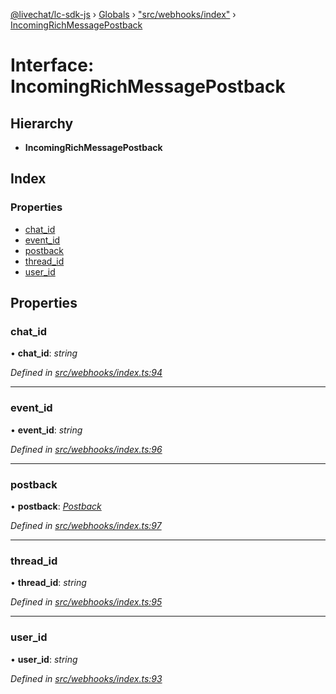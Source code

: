 [@livechat/lc-sdk-js](../README.md) › [Globals](../globals.md) › ["src/webhooks/index"](../modules/_src_webhooks_index_.md) › [IncomingRichMessagePostback](_src_webhooks_index_.incomingrichmessagepostback.md)

# Interface: IncomingRichMessagePostback

## Hierarchy

* **IncomingRichMessagePostback**

## Index

### Properties

* [chat_id](_src_webhooks_index_.incomingrichmessagepostback.md#chat_id)
* [event_id](_src_webhooks_index_.incomingrichmessagepostback.md#event_id)
* [postback](_src_webhooks_index_.incomingrichmessagepostback.md#postback)
* [thread_id](_src_webhooks_index_.incomingrichmessagepostback.md#thread_id)
* [user_id](_src_webhooks_index_.incomingrichmessagepostback.md#user_id)

## Properties

###  chat_id

• **chat_id**: *string*

*Defined in [src/webhooks/index.ts:94](https://github.com/livechat/lc-sdk-js/blob/adb7bb1/src/webhooks/index.ts#L94)*

___

###  event_id

• **event_id**: *string*

*Defined in [src/webhooks/index.ts:96](https://github.com/livechat/lc-sdk-js/blob/adb7bb1/src/webhooks/index.ts#L96)*

___

###  postback

• **postback**: *[Postback](_src_objects_index_.postback.md)*

*Defined in [src/webhooks/index.ts:97](https://github.com/livechat/lc-sdk-js/blob/adb7bb1/src/webhooks/index.ts#L97)*

___

###  thread_id

• **thread_id**: *string*

*Defined in [src/webhooks/index.ts:95](https://github.com/livechat/lc-sdk-js/blob/adb7bb1/src/webhooks/index.ts#L95)*

___

###  user_id

• **user_id**: *string*

*Defined in [src/webhooks/index.ts:93](https://github.com/livechat/lc-sdk-js/blob/adb7bb1/src/webhooks/index.ts#L93)*
